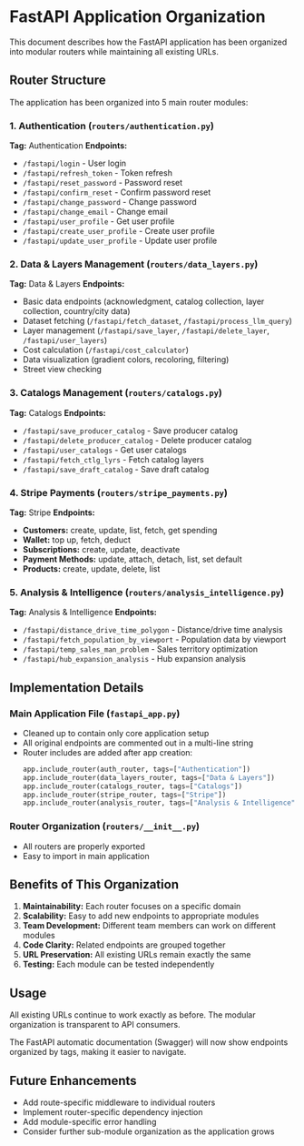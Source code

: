 # FastAPI Application Organization

This document describes how the FastAPI application has been organized into modular routers while maintaining all existing URLs.

## Router Structure

The application has been organized into 5 main router modules:

### 1. Authentication (`routers/authentication.py`)
**Tag:** Authentication
**Endpoints:**
- `/fastapi/login` - User login
- `/fastapi/refresh_token` - Token refresh
- `/fastapi/reset_password` - Password reset
- `/fastapi/confirm_reset` - Confirm password reset
- `/fastapi/change_password` - Change password
- `/fastapi/change_email` - Change email
- `/fastapi/user_profile` - Get user profile
- `/fastapi/create_user_profile` - Create user profile
- `/fastapi/update_user_profile` - Update user profile

### 2. Data & Layers Management (`routers/data_layers.py`)
**Tag:** Data & Layers
**Endpoints:**
- Basic data endpoints (acknowledgment, catalog collection, layer collection, country/city data)
- Dataset fetching (`/fastapi/fetch_dataset`, `/fastapi/process_llm_query`)
- Layer management (`/fastapi/save_layer`, `/fastapi/delete_layer`, `/fastapi/user_layers`)
- Cost calculation (`/fastapi/cost_calculator`)
- Data visualization (gradient colors, recoloring, filtering)
- Street view checking

### 3. Catalogs Management (`routers/catalogs.py`)
**Tag:** Catalogs
**Endpoints:**
- `/fastapi/save_producer_catalog` - Save producer catalog
- `/fastapi/delete_producer_catalog` - Delete producer catalog
- `/fastapi/user_catalogs` - Get user catalogs
- `/fastapi/fetch_ctlg_lyrs` - Fetch catalog layers
- `/fastapi/save_draft_catalog` - Save draft catalog

### 4. Stripe Payments (`routers/stripe_payments.py`)
**Tag:** Stripe
**Endpoints:**
- **Customers:** create, update, list, fetch, get spending
- **Wallet:** top up, fetch, deduct
- **Subscriptions:** create, update, deactivate
- **Payment Methods:** update, attach, detach, list, set default
- **Products:** create, update, delete, list

### 5. Analysis & Intelligence (`routers/analysis_intelligence.py`)
**Tag:** Analysis & Intelligence
**Endpoints:**
- `/fastapi/distance_drive_time_polygon` - Distance/drive time analysis
- `/fastapi/fetch_population_by_viewport` - Population data by viewport
- `/fastapi/temp_sales_man_problem` - Sales territory optimization
- `/fastapi/hub_expansion_analysis` - Hub expansion analysis

## Implementation Details

### Main Application File (`fastapi_app.py`)
- Cleaned up to contain only core application setup
- All original endpoints are commented out in a multi-line string
- Router includes are added after app creation:
  ```python
  app.include_router(auth_router, tags=["Authentication"])
  app.include_router(data_layers_router, tags=["Data & Layers"])
  app.include_router(catalogs_router, tags=["Catalogs"])
  app.include_router(stripe_router, tags=["Stripe"])
  app.include_router(analysis_router, tags=["Analysis & Intelligence"])
  ```

### Router Organization (`routers/__init__.py`)
- All routers are properly exported
- Easy to import in main application

## Benefits of This Organization

1. **Maintainability:** Each router focuses on a specific domain
2. **Scalability:** Easy to add new endpoints to appropriate modules
3. **Team Development:** Different team members can work on different modules
4. **Code Clarity:** Related endpoints are grouped together
5. **URL Preservation:** All existing URLs remain exactly the same
6. **Testing:** Each module can be tested independently

## Usage

All existing URLs continue to work exactly as before. The modular organization is transparent to API consumers.

The FastAPI automatic documentation (Swagger) will now show endpoints organized by tags, making it easier to navigate.

## Future Enhancements

- Add route-specific middleware to individual routers
- Implement router-specific dependency injection
- Add module-specific error handling
- Consider further sub-module organization as the application grows
